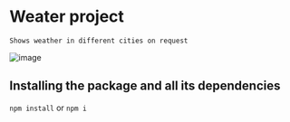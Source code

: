 # Weater project

```
Shows weather in different cities on request
```

![image](./src/assets/image/weather-app_img.png)

## Installing the package and all its dependencies
`npm install` or `npm i`
